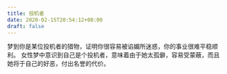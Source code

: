 ```yaml
---
title: 投机者
date: 2020-02-15T20:54:12+08:00
draft: false
---
```


梦到你是某位投机者的猎物，证明你很容易被谄媚所迷惑，你的事业很难平稳顺利。
女性梦中意识到自己是个投机者，意味着由于她太孤僻，容易受蒙蔽，而且她将于自己的好恶，付出名誉的代价。
